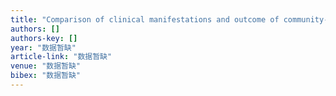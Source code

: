 ```yaml
---
title: "Comparison of clinical manifestations and outcome of community-acquired bloodstream infections among the oldest old, elderly, and adult patients"
authors: []
authors-key: []
year: "数据暂缺"
article-link: "数据暂缺"
venue: "数据暂缺"
bibex: "数据暂缺"
---
```

